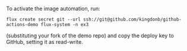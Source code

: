 To activate the image automation, run:

```
flux create secret git --url ssh://git@github.com/kingdonb/github-actions-demo flux-system -n ex3
```

(substituting your fork of the demo repo)
and copy the deploy key to GitHub, setting it as read-write.
